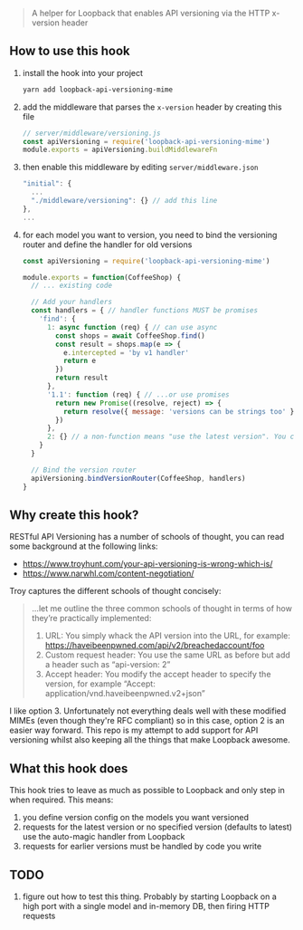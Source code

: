 > A helper for Loopback that enables API versioning via the HTTP x-version header

## How to use this hook

 1. install the hook into your project
      ```bash
      yarn add loopback-api-versioning-mime
      ```
  1. add the middleware that parses the `x-version` header by creating this file
      ```javascript
      // server/middleware/versioning.js
      const apiVersioning = require('loopback-api-versioning-mime')
      module.exports = apiVersioning.buildMiddlewareFn
      ```
  1. then enable this middleware by editing `server/middleware.json`
      ```javascript
      "initial": {
        ...
        "./middleware/versioning": {} // add this line
      },
      ...
      ```
  1. for each model you want to version, you need to bind the versioning router and define the handler for old versions
      ```javascript
      const apiVersioning = require('loopback-api-versioning-mime')

      module.exports = function(CoffeeShop) {
        // ... existing code

        // Add your handlers
        const handlers = { // handler functions MUST be promises
          'find': {
            1: async function (req) { // can use async
              const shops = await CoffeeShop.find()
              const result = shops.map(e => {
                e.intercepted = 'by v1 handler'
                return e
              })
              return result
            },
            '1.1': function (req) { // ...or use promises
              return new Promise((resolve, reject) => {
                return resolve({ message: 'versions can be strings too' })
              })
            },
            2: {} // a non-function means "use the latest version". You can have multiple versions doing this if you want
          }
        }

        // Bind the version router
        apiVersioning.bindVersionRouter(CoffeeShop, handlers)
      }
      ```

## Why create this hook?

RESTful API Versioning has a number of schools of thought, you can read some background at the following links:

 - https://www.troyhunt.com/your-api-versioning-is-wrong-which-is/
 - https://www.narwhl.com/content-negotiation/

Troy captures the different schools of thought concisely:

>...let me outline the three common schools of thought in terms of how they’re practically implemented:
>
> 1. URL: You simply whack the API version into the URL, for example: https://haveibeenpwned.com/api/v2/breachedaccount/foo
> 1. Custom request header: You use the same URL as before but add a header such as “api-version: 2”
> 1. Accept header: You modify the accept header to specify the version, for example “Accept: application/vnd.haveibeenpwned.v2+json”

I like option 3. Unfortunately not everything deals well with these modified MIMEs (even though they're RFC compliant) so in this case, option 2 is an easier way forward. This repo is my attempt to add support for API versioning whilst also keeping all the things that make Loopback awesome.

## What this hook does
This hook tries to leave as much as possible to Loopback and only step in when required. This means:

 1. you define version config on the models you want versioned
 1. requests for the latest version or no specified version (defaults to latest) use the auto-magic handler from Loopback
 1. requests for earlier versions must be handled by code you write

## TODO

 1. figure out how to test this thing. Probably by starting Loopback on a high port with a single model and in-memory DB, then firing HTTP requests
